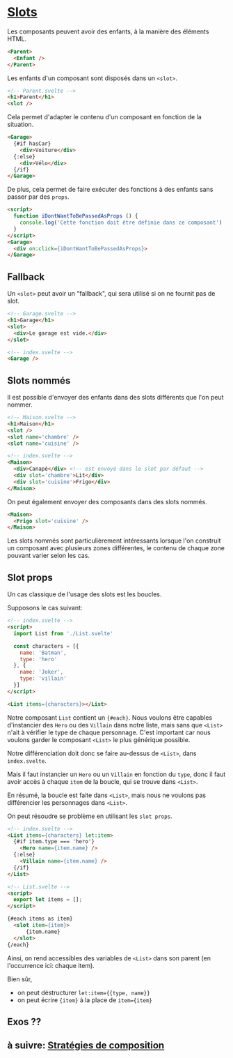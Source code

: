 # [Slots](https://svelte.dev/docs#slot)

Les composants peuvent avoir des enfants, à la manière des éléments HTML.

```html
<Parent>
  <Enfant />
</Parent>
```

Les enfants d'un composant sont disposés dans un `<slot>`.

```html
<!-- Parent.svelte -->
<h1>Parent</h1>
<slot />
```

Cela permet d'adapter le contenu d'un composant en fonction de la situation.

```html
<Garage>
  {#if hasCar}
    <div>Voiture</div>
  {:else}
    <div>Vélo</div>
  {/if}
</Garage>
```

De plus, cela permet de faire exécuter des fonctions à des enfants sans passer par des `props`.

```html
<script>
  function iDontWantToBePassedAsProps () {
    console.log('Cette fonction doit être définie dans ce composant')
  }
</script>
<Garage>
  <div on:click={iDontWantToBePassedAsProps}>
</Garage>
```

## Fallback

Un `<slot>` peut avoir un "fallback", qui sera utilisé si on ne fournit pas de slot.

```html
<!-- Garage.svelte -->
<h1>Garage</h1>
<slot>
  <div>Le garage est vide.</div>
</slot>

<!-- index.svelte -->
<Garage />
```

## Slots nommés

Il est possible d'envoyer des enfants dans des slots différents que l'on peut nommer.

```html
<!-- Maison.svelte -->
<h1>Maison</h1>
<slot />
<slot name='chambre' />
<slot name='cuisine' />

<!-- index.svelte -->
<Maison>
  <div>Canapé</div> <!-- est envoyé dans le slot par défaut -->
  <div slot='chambre'>Lit</div>
  <div slot='cuisine'>Frigo</div>
</Maison>
```

On peut également envoyer des composants dans des slots nommés.

```html
<Maison>
  <Frigo slot='cuisine' />
</Maison>
```

Les slots nommés sont particulièrement intéressants lorsque l'on construit un composant avec plusieurs zones différentes, le contenu de chaque zone pouvant varier selon les cas.

## Slot props

Un cas classique de l'usage des slots est les boucles.

Supposons le cas suivant:
```html
<!-- index.svelte -->
<script>
  import List from './List.svelte'

  const characters = [{
    name: 'Batman',
    type: 'hero'
  }, {
    name: 'Joker',
    type: 'villain'
  }]
</script>

<List items={characters}></List>
```

Notre composant `List` contient un `{#each}`. Nous voulons être capables d'instancier des `Hero` ou des `Villain` dans notre liste, mais sans que `<List>` n'ait à vérifier le type de chaque personnage. C'est important car nous voulons garder le composant `<List>` le plus générique possible.

Notre différenciation doit donc se faire au-dessus de `<List>`, dans `index.svelte`.

Mais il faut instancier un `Hero` ou un `Villain` en fonction du `type`, donc il faut avoir accès à chaque `item` de la boucle, qui se trouve dans `<List>`.

En résumé, la boucle est faite dans `<List>`, mais nous ne voulons pas différencier les personnages dans `<List>`.

On peut résoudre se problème en utilisant les `slot props`.

```html
<!-- index.svelte -->
<List items={characters} let:item>
  {#if item.type === 'hero'}
    <Hero name={item.name} />
  {:else}
    <Villain name={item.name} />
  {/if}
</List>
```

```html
<!-- List.svelte -->
<script>
  export let items = [];
</script>

{#each items as item}
  <slot item={item}>
      {item.name}
  </slot>
{/each}
```

Ainsi, on rend accessibles des variables de `<List>` dans son parent (en l'occurrence ici: chaque item).

Bien sûr,
- on peut déstructurer `let:item={{type, name}}`
- on peut écrire `{item}` à la place de `item={item}`


## Exos ??

## à suivre: [Stratégies de composition](./3-4_composition.md)
